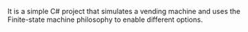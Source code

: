 It is a simple C# project that simulates a vending machine and uses the Finite-state machine philosophy to enable different options.
